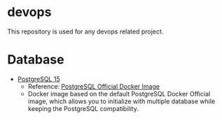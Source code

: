 # devops

This repository is used for any devops related project.

# Database

- [PostgreSQL 15](https://github.com/rudiantoni/devops/tree/main/postgres/15)
    - Reference: [PostgreSQL Official Docker Image](https://hub.docker.com/_/postgres)
    - Docker image based on the default PostgreSQL Docker Official image, which allows you to initialize with multiple database while keeping the PostgreSQL compatibility.